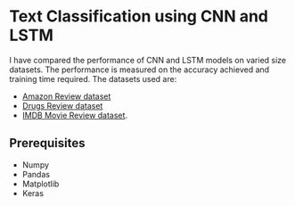 # Text Classification using CNN and LSTM

I have compared the performance of CNN and LSTM models on varied size datasets. The performance is measured on the accuracy achieved and training time required. The datasets used are:
* [Amazon Review dataset](https://drive.google.com/drive/folders/1S1zX-I3Gn2YhZg4Xj6RuOGvOSajHk4tV?usp=sharing)
* [Drugs Review dataset](https://drive.google.com/drive/folders/1VjZ7a52Xr6N99JCr5GsFiBLCk_ocPnoh?usp=sharing)
* [IMDB Movie Review dataset](https://drive.google.com/drive/folders/1WAnbcaLaqVYeMrPy4hFkJHVF8t6yRNvZ?usp=sharing).

## Prerequisites

* Numpy
* Pandas
* Matplotlib
* Keras
